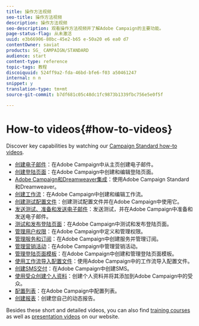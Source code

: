 ```yaml
---
title: 操作方法视频
seo-title: 操作方法视频
description: 操作方法视频
seo-description: 观看操作方法视频并了解Adobe Campaign的主要功能。
page-status-flag: 从未激活
uuid: e3b66906-80bc-45e2-b65 e-50a20 e6 ea0 d7
contentOwner: saviat
products: SG_ CAMPAIGN/STANDARD
audience: start
content-type: reference
topic-tags: 教程
discoiquuid: 524ff9a2-fda-46bd-bfe6-f03 a50461247
internal: n n
snippet: y
translation-type: tm+mt
source-git-commit: b7df681c05c48dc1fc9873b1339fbc756e5e0f5f

---
```



# How-to videos{#how-to-videos}

Discover key capabilities by watching our [Campaign Standard how-to videos](https://helpx.adobe.com/campaign/kt/acs/index/acs-videos.html).

* [创建电子邮件](https://helpx.adobe.com/campaign/kt/acs/using/acs-create-email-from-homepage-feature-video-use.html)：在Adobe Campaign中从主页创建电子邮件。
* [创建登陆页面](https://helpx.adobe.com/campaign/kt/acs/using/acs-create-edit-landing-page-feature-video-use.html)：在Adobe Campaign中创建和编辑登陆页面。
* [Adobe Campaign和Dreamweaver集成](https://docs.campaign.adobe.com/doc/standard/en/Videos/ACS_Dreamweaver.mp4)：使用Adobe Campaign Standard和Dreamweaver。
* [创建工作流](https://helpx.adobe.com/campaign/kt/acs/using/acs-create-workflow-feature-video-use.html)：在Adobe Campaign中创建和编辑工作流。
* [创建测试配置文件](https://helpx.adobe.com/campaign/kt/acs/using/acs-test-profiles-feature-video-use.html)：创建测试配置文件并在Adobe Campaign中使用它。
* [发送测试、准备和发送电子邮件](https://helpx.adobe.com/campaign/kt/acs/using/acs-sending-test-preparing-sending-email-feature-video-use.html)：发送测试，并在Adobe Campaign中准备和发送电子邮件。
* [测试和发布登陆页面](https://helpx.adobe.com/campaign/kt/acs/using/acs-create-edit-landing-page-feature-video-use.html)：在Adobe Campaign中测试和发布登陆页面。
* [管理用户权限](https://helpx.adobe.com/campaign/kt/acs/using/acs-user-access-rights-feature-video-use.html)：在Adobe Campaign中定义和管理权限。
* [管理服务和订阅](https://helpx.adobe.com/campaign/kt/acs/using/acs-services-and-subscriptions-feature-video-use.html)：在Adobe Campaign中创建服务并管理订阅。
* [管理营销活动](https://helpx.adobe.com/campaign/kt/acs/using/acs-managing-campaigns-feature-video-use.html)：在Adobe Campaign中管理营销活动。
* [管理登陆页面模板](https://docs.campaign.adobe.com/doc/standard/en/Videos/LP_template_configuration.mp4)：在Adobe Campaign中创建和管理登陆页面模板。
* [使用工作流导入配置文件](https://docs.campaign.adobe.com/doc/standard/en/Videos/importing_profiles.mp4)：使用Adobe Campaign中的工作流导入配置文件。
* [创建SMS交付](https://docs.campaign.adobe.com/doc/standard/en/Videos/creating_sms.mp4)：在Adobe Campaign中创建SMS。
* [使用受众创建个人资料](https://docs.campaign.adobe.com/doc/standard/en/Videos/creating_profile_using_audience.mp4)：创建个人资料并将其添加到Adobe Campaign中的受众。
* [配置列表](https://docs.campaign.adobe.com/doc/standard/en/Videos/configuring_list_ACS.mp4)：在Adobe Campaign中配置列表。
* [创建报表](https://helpx.adobe.com/campaign/kt/acs/using/acs-creating-a-dynamic-report-feature-video-use.html)：创建您自己的动态报告。

Besides these short and detailed videos, you can also find [training courses](https://training.adobe.com/training/courses.html) as well as [presentation videos](http://www.adobe.com/training/video.html) on our website.
